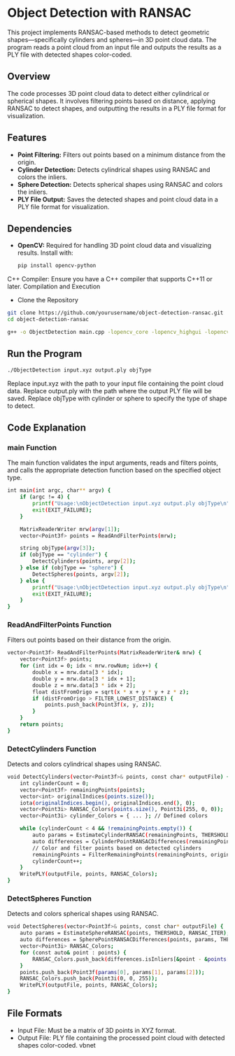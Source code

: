 # Object Detection with RANSAC

This project implements RANSAC-based methods to detect geometric shapes—specifically cylinders and spheres—in 3D point cloud data. The program reads a point cloud from an input file and outputs the results as a PLY file with detected shapes color-coded.

## Overview

The code processes 3D point cloud data to detect either cylindrical or spherical shapes. It involves filtering points based on distance, applying RANSAC to detect shapes, and outputting the results in a PLY file format for visualization.

## Features

- **Point Filtering:** Filters out points based on a minimum distance from the origin.
- **Cylinder Detection:** Detects cylindrical shapes using RANSAC and colors the inliers.
- **Sphere Detection:** Detects spherical shapes using RANSAC and colors the inliers.
- **PLY File Output:** Saves the detected shapes and point cloud data in a PLY file format for visualization.

## Dependencies

- **OpenCV:** Required for handling 3D point cloud data and visualizing results. Install with:

  ```bash
  pip install opencv-python
  ```
C++ Compiler: Ensure you have a C++ compiler that supports C++11 or later.
Compilation and Execution
- Clone the Repository

```bash
git clone https://github.com/yourusername/object-detection-ransac.git
cd object-detection-ransac
```
```bash
g++ -o ObjectDetection main.cpp -lopencv_core -lopencv_highgui -lopencv_imgproc
```

## Run the Program

```bash
./ObjectDetection input.xyz output.ply objType
```
Replace input.xyz with the path to your input file containing the point cloud data.
Replace output.ply with the path where the output PLY file will be saved.
Replace objType with cylinder or sphere to specify the type of shape to detect.

## Code Explanation
### main Function
The main function validates the input arguments, reads and filters points, and calls the appropriate detection function based on the specified object type.

```bash cpp
int main(int argc, char** argv) {
    if (argc != 4) {
        printf("Usage:\nObjectDetection input.xyz output.ply objType\n");
        exit(EXIT_FAILURE);
    }

    MatrixReaderWriter mrw(argv[1]);
    vector<Point3f> points = ReadAndFilterPoints(mrw);

    string objType(argv[3]);
    if (objType == "cylinder") {
        DetectCylinders(points, argv[2]);
    } else if (objType == "sphere") {
        DetectSpheres(points, argv[2]);
    } else {
        printf("Usage:\nObjectDetection input.xyz output.ply objType\n");
        exit(EXIT_FAILURE);
    }
}
```
### ReadAndFilterPoints Function
Filters out points based on their distance from the origin.

```bash cpp
vector<Point3f> ReadAndFilterPoints(MatrixReaderWriter& mrw) {
    vector<Point3f> points;
    for (int idx = 0; idx < mrw.rowNum; idx++) {
        double x = mrw.data[3 * idx];
        double y = mrw.data[3 * idx + 1];
        double z = mrw.data[3 * idx + 2];
        float distFromOrigo = sqrt(x * x + y * y + z * z);
        if (distFromOrigo > FILTER_LOWEST_DISTANCE) {
            points.push_back(Point3f(x, y, z));
        }
    }
    return points;
}
```

### DetectCylinders Function
Detects and colors cylindrical shapes using RANSAC.

```bash cpp
void DetectCylinders(vector<Point3f>& points, const char* outputFile) {
    int cylinderCount = 0;
    vector<Point3f> remainingPoints(points);
    vector<int> originalIndices(points.size());
    iota(originalIndices.begin(), originalIndices.end(), 0);
    vector<Point3i> RANSAC_Colors(points.size(), Point3i(255, 0, 0));
    vector<Point3i> cylinder_Colors = { ... }; // Defined colors

    while (cylinderCount < 4 && !remainingPoints.empty()) {
        auto params = EstimateCylinderRANSAC(remainingPoints, THERSHOLD, RANSAC_ITER);
        auto differences = CylinderPointRANSACDifferences(remainingPoints, params, THERSHOLD);
        // Color and filter points based on detected cylinders
        remainingPoints = FilterRemainingPoints(remainingPoints, originalIndices, differences, cylinder_Colors[cylinderCount]);
        cylinderCount++;
    }
    WritePLY(outputFile, points, RANSAC_Colors);
}
```
### DetectSpheres Function
Detects and colors spherical shapes using RANSAC.

```bash cpp
void DetectSpheres(vector<Point3f>& points, const char* outputFile) {
    auto params = EstimateSphereRANSAC(points, THERSHOLD, RANSAC_ITER);
    auto differences = SpherePointRANSACDifferences(points, params, THERSHOLD);
    vector<Point3i> RANSAC_Colors;
    for (const auto& point : points) {
        RANSAC_Colors.push_back(differences.isInliers[&point - &points[0]] ? Point3i(0, 255, 0) : Point3i(255, 0, 0));
    }
    points.push_back(Point3f(params[0], params[1], params[2]));
    RANSAC_Colors.push_back(Point3i(0, 0, 255));
    WritePLY(outputFile, points, RANSAC_Colors);
}
```

## File Formats

- Input File: Must be a matrix of 3D points in XYZ format.
- Output File: PLY file containing the processed point cloud with detected shapes color-coded.
vbnet

